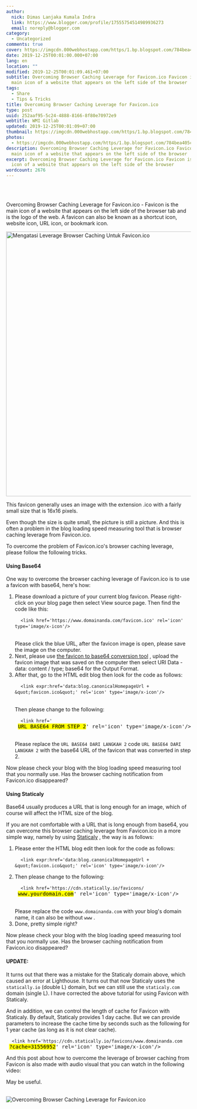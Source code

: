 ```yaml
---
author:
  nick: Dimas Lanjaka Kumala Indra
  link: https://www.blogger.com/profile/17555754514989936273
  email: noreply@blogger.com
category:
  - Uncategorized
comments: true
cover: https://imgcdn.000webhostapp.com/https/1.bp.blogspot.com/784bea405c9b1bc89e2d5bda77cf8752.jpeg
date: 2019-12-25T00:01:00.000+07:00
lang: en
location: ""
modified: 2019-12-25T00:01:09.461+07:00
subtitle: Overcoming Browser Caching Leverage for Favicon.ico Favicon is the
  main icon of a website that appears on the left side of the browser
tags:
  - Share
  - Tips & Tricks
title: Overcoming Browser Caching Leverage for Favicon.ico
type: post
uuid: 252aaf95-5c24-4888-8166-8f80e70972e9
webtitle: WMI Gitlab
updated: 2019-12-25T00:01:09+07:00
thumbnail: https://imgcdn.000webhostapp.com/https/1.bp.blogspot.com/784bea405c9b1bc89e2d5bda77cf8752.jpeg
photos:
  - https://imgcdn.000webhostapp.com/https/1.bp.blogspot.com/784bea405c9b1bc89e2d5bda77cf8752.jpeg
description: Overcoming Browser Caching Leverage for Favicon.ico Favicon is the
  main icon of a website that appears on the left side of the browser
excerpt: Overcoming Browser Caching Leverage for Favicon.ico Favicon is the main
  icon of a website that appears on the left side of the browser
wordcount: 2676
---
```


<div id="A-G-C" date="09 Dec 2019 17:01:02"><div class="post-body entry-content" id="post-body-5562675611904764504"><br><div class="clear"></div><br><p class="desc-post fontroboto fontweight400 m0 p0"> <span class="notranslate"> Overcoming Browser Caching Leverage for Favicon.ico - Favicon is the main icon of a website that appears on the left side of the browser tab and is the logo of the web.</span> <span class="notranslate"> A favicon can also be known as a shortcut icon, website icon, URL icon, or bookmark icon.</span> </p><noscript><img alt="Mengatasi Leverage Browser Caching Untuk Favicon.ico" height="720" src="https://imgcdn.000webhostapp.com/https/1.bp.blogspot.com/784bea405c9b1bc89e2d5bda77cf8752.jpeg" title="Overcoming Browser Caching Leverage for Favicon.ico" width="1280"></noscript><p> <span class="notranslate"> This favicon generally uses an image with the extension .ico with a fairly small size that is 16x16 pixels.</span> </p><p> <span class="notranslate"> Even though the size is quite small, the picture is still a picture.</span> <span class="notranslate"> And this is often a problem in the blog loading speed measuring tool that is browser caching leverage from Favicon.ico.</span> </p><p> <span class="notranslate"> To overcome the problem of Favicon.ico's browser caching leverage, please follow the following tricks.</span> </p><h4>Using Base64</h4><p> <span class="notranslate"> One way to overcome the browser caching leverage of Favicon.ico is to use a favicon with base64, here's how:</span> </p><ol><li> <span class="notranslate"> Please download a picture of your current blog favicon.</span> <span class="notranslate"> Please right-click on your blog page then select View source page.</span> <span class="notranslate"> Then find the code like this:</span> <br><pre class="notranslate html"> <code class="notranslate html"> &lt;link href='https://www.domainanda.com/favicon.ico' rel='icon' type='image/x-icon'/&gt;</code> </pre><br> <span class="notranslate"> Please click the blue URL, after the favicon image is open, please save the image on the computer.</span> </li><li> <span class="notranslate"> Next, please use <a href="//webmanajemen.com/page/safelink.html?url=aHR0cHM6Ly9kaW1hc2xhbmpha2EuZ2l0aHViLmlvL3BhZ2Uvc2FmZWxpbmsuaHRtbD91cmw9YUhSMGNITTZMeTlpWVhObE5qUXVaM1Z5ZFM5amIyNTJaWEowWlhJdlpXNWpiMlJsTDJsdFlXZGxMMmxqYnc9PQ==" rel="nofollow noopener" target="_blank" title="favicon to base64 conversion tool">the favicon to base64 conversion tool</a> , upload the favicon image that was saved on the computer then select URI Data - data: content / type; base64 for the Output Format.</span> </li><li> <span class="notranslate"> After that, go to the HTML edit blog then look for the code as follows:</span> <br><pre class="notranslate html"> <code class="notranslate html"> &lt;link expr:href='data:blog.canonicalHomepageUrl + &amp;quot;favicon.ico&amp;quot;' rel='icon' type='image/x-icon'/&gt;</code> </pre><br> <span class="notranslate"> Then please change to the following:</span> <br><pre class="notranslate html"> <code class="notranslate html"> &lt;link href='</code> <mark>URL BASE64 FROM STEP 2</mark>' rel='icon' type='image/x-icon'/&gt;</pre><br> <span class="notranslate"> Please replace the <code class="notranslate plaintext">URL BASE64 DARI LANGKAH 2</code> code <code class="notranslate plaintext">URL BASE64 DARI LANGKAH 2</code> with the base64 URL of the favicon that was converted in step 2.</span> </li></ol><p> <span class="notranslate"> Now please check your blog with the blog loading speed measuring tool that you normally use.</span> <span class="notranslate"> Has the browser caching notification from Favicon.ico disappeared?</span> </p><h4>Using Staticaly</h4><p> <span class="notranslate"> Base64 usually produces a URL that is long enough for an image, which of course will affect the HTML size of the blog.</span> </p><p> <span class="notranslate"> If you are not comfortable with a URL that is long enough from base64, you can overcome this browser caching leverage from Favicon.ico in a more simple way, namely by using <a href="//webmanajemen.com/page/safelink.html?url=aHR0cHM6Ly9kaW1hc2xhbmpha2EuZ2l0aHViLmlvL3BhZ2Uvc2FmZWxpbmsuaHRtbD91cmw9YUhSMGNITTZMeTl6ZEdGMGFXTmhiR3g1TG1sdkwyWmhkbWxqYjI1eg==" rel="nofollow noopener" target="_blank" title="Staticaly">Staticaly</a> , the way is as follows:</span> </p><ol><li> <span class="notranslate"> Please enter the HTML blog edit then look for the code as follows:</span> <br><pre class="notranslate html"> <code class="notranslate html"> &lt;link expr:href='data:blog.canonicalHomepageUrl + &amp;quot;favicon.ico&amp;quot;' rel='icon' type='image/x-icon'/&gt;</code> </pre></li><li> <span class="notranslate"> Then please change to the following:</span> <br><pre class="notranslate html"> <code class="notranslate html"> &lt;link href='https://cdn.statically.io/favicons/</code> <mark>www.yourdomain.com</mark>' rel='icon' type='image/x-icon'/&gt;</pre><br> <span class="notranslate"> Please replace the code <code class="notranslate plaintext">www.domainanda.com</code> with your blog's domain name, it can also be without <code class="notranslate plaintext">www</code> .</span> </li><li> <span class="notranslate"> Done, pretty simple right?</span> </li></ol><p> <span class="notranslate"> Now please check your blog with the blog loading speed measuring tool that you normally use.</span> <span class="notranslate"> Has the browser caching notification from Favicon.ico disappeared?</span> </p><h4>UPDATE:</h4><p> <span class="notranslate"> It turns out that there was a mistake for the Staticaly domain above, which caused an error at Lighthouse.</span> <span class="notranslate"> It turns out that now Staticaly uses the <code class="notranslate plaintext">statically.io</code> (double L) domain, but we can still use the <code class="notranslate plaintext">staticaly.com</code> domain (single L).</span> <span class="notranslate"> I have corrected the above tutorial for using Favicon with Staticaly.</span> </p><p> <span class="notranslate"> And in addition, we can control the length of cache for Favicon with Staticaly.</span> <span class="notranslate"> By default, Staticaly provides 1 day cache.</span> <span class="notranslate"> But we can provide parameters to increase the cache time by seconds such as the following for 1 year cache (as long as it is not clear cache).</span> </p><pre class="notranslate html"> <code class="notranslate html"> &lt;link href='https://cdn.statically.io/favicons/www.domainanda.com</code> <mark>?cache=31556952</mark>' rel='icon' type='image/x-icon'/&gt;</pre><p> <span class="notranslate"> And this post about how to overcome the leverage of browser caching from Favicon is also made with audio visual that you can watch in the following video:</span> </p><amp-youtube data-videoid="E0Zqo3HpJdU" height="270" layout="responsive" width="480"></amp-youtube><p> <span class="notranslate"> May be useful.</span> </p><div class="clear"></div></div><br><div class="clear"></div><div class="clear"></div><img src="https://imgcdn.000webhostapp.com/https/imgcdn.000webhostapp.com/c76671c4067b4ca042a47c629a10c838.jpeg" alt="Overcoming Browser Caching Leverage for Favicon.ico"></div><link rel="stylesheet" href="https://cdn.jsdelivr.net/gh/dimaslanjaka/Web-Manajemen@master/AGC/css/responsive.css"><link rel="stylesheet" href="//cdn.jsdelivr.net/gh/highlightjs/cdn-release@9.16.2/build/styles/default.min.css"><script src="//cdn.jsdelivr.net/gh/highlightjs/cdn-release@9.16.2/build/highlight.min.js"></script><script src="https://codepen.io/dimaslanjaka/pen/dyPYagy.js"></script><script src="https://codepen.io/dimaslanjaka/pen/aQRrbR.js"></script>